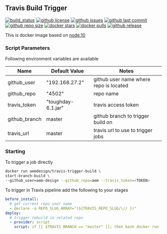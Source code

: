 ## Travis Build Trigger

[![build_status](https://travis-ci.org/aem-design/tavis-build-trigger.svg?branch=master)](https://travis-ci.org/aem-design/tavis-build-trigger) 
[![github license](https://img.shields.io/github/license/aem-design/tavis-build-trigger)](https://github.com/aem-design/tavis-build-trigger) 
[![github issues](https://img.shields.io/github/issues/aem-design/tavis-build-trigger)](https://github.com/aem-design/tavis-build-trigger) 
[![github last commit](https://img.shields.io/github/last-commit/aem-design/tavis-build-trigger)](https://github.com/aem-design/tavis-build-trigger) 
[![github repo size](https://img.shields.io/github/repo-size/aem-design/tavis-build-trigger)](https://github.com/aem-design/tavis-build-trigger) 
[![docker stars](https://img.shields.io/docker/stars/aemdesign/tavis-build-trigger)](https://hub.docker.com/r/aemdesign/tavis-build-trigger) 
[![docker pulls](https://img.shields.io/docker/pulls/aemdesign/tavis-build-trigger)](https://hub.docker.com/r/aemdesign/tavis-build-trigger) 
[![github release](https://img.shields.io/github/release/aem-design/tavis-build-trigger)](https://github.com/aem-design/tavis-build-trigger)

This is docker image based on [node:10](https://hub.docker.com/_/node)

### Script Parameters

Following environment variables are available

| Name              | Default Value                 | Notes |
| ---               | ---                           | ---   |
| github_user       | "192.168.27.2"                | github user name where repo is located |
| github_repo       | "4502"                        | repo name |
| travis_token      | "toughday-6.1.jar"            | travis access token |
| github_branch     | master                        | github branch to trigger build on |
| travis_url        | master                        | travis url to use to trigger jobs |

### Starting

To trigger a job directly

```bash
docker run aemdesign/travis-trigger-build \
start-branch-build \
--github_user=aem-design --github_repo=aem --travis_token=<TOKEN>
``` 

To trigger in Travis pipeline add the following to your stages

```yaml
before_install:
  # get current repo user name
  - declare -a REPO_SLUG_ARRAY="(${TRAVIS_REPO_SLUG/\// })"
deploy:
  # trigger rebuild in related repo
  - provider: script
    script: if [[ $TRAVIS_BRANCH == "master" ]]; then bash docker run --rm aemdesign/travis-trigger-build start-branch-build --github_user=${REPO_SLUG_ARRAY[0]} --github_repo=aem --github_branch=${TRAVIS_BRANCH} --travis_token=${TRAVIS_TOKEN}; fi
```
